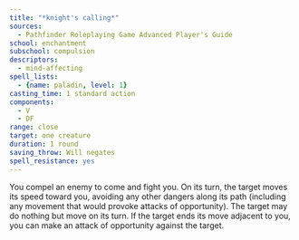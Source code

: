 ```yaml
---
title: "*knight's calling*"
sources:
  - Pathfinder Roleplaying Game Advanced Player's Guide
school: enchantment
subschool: compulsion
descriptors:
  - mind-affecting
spell_lists:
  - {name: paladin, level: 1}
casting_time: 1 standard action
components:
  - V
  - DF
range: close
target: one creature
duration: 1 round
saving_throw: Will negates
spell_resistance: yes
---
```


You compel an enemy to come and fight you. On its turn, the target moves its speed toward you, avoiding any other dangers along its path (including any movement that would provoke attacks of opportunity). The target may do nothing but move on its turn. If the target ends its move adjacent to you, you can make an attack of opportunity against the target.


